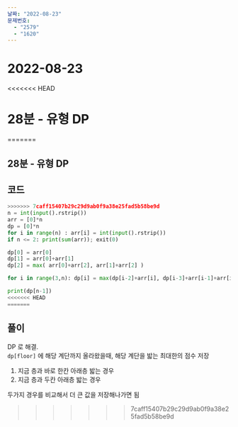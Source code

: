 ```yaml
---
날짜: "2022-08-23"
문제번호:
  - "2579"
  - "1620"
---
```


# 2022-08-23

<<<<<<< HEAD
# 28분 - 유형 DP

=======
## 28분 - 유형 DP

## 코드

```python
>>>>>>> 7caff15407b29c29d9ab0f9a38e25fad5b58be9d
n = int(input().rstrip())
arr = [0]*n
dp = [0]*n
for i in range(n) : arr[i] = int(input().rstrip())
if n <= 2: print(sum(arr)); exit(0)

dp[0] = arr[0]
dp[1] = arr[0]+arr[1]
dp[2] = max( arr[0]+arr[2], arr[1]+arr[2] )

for i in range(3,n): dp[i] = max(dp[i-2]+arr[i], dp[i-3]+arr[i-1]+arr[i] )

print(dp[n-1])
<<<<<<< HEAD
=======
```

## 풀이

DP 로 해결.  
`dp[floor]` 에 해당 계단까지 올라왔을때, 해당 계단을 밟는 최대한의 점수 저장

1. 지금 층과 바로 한칸 아래층 밟는 경우
2. 지금 층과 두칸 아래층 밟는 경우

두가지 경우를 비교해서 더 큰 값을 저장해나가면 됨
>>>>>>> 7caff15407b29c29d9ab0f9a38e25fad5b58be9d
